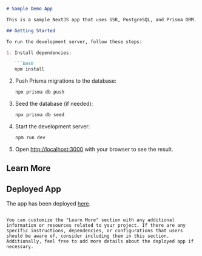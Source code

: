 
```markdown
# Sample Demo App

This is a sample NextJS app that uses SSR, PostgreSQL, and Prisma ORM.

## Getting Started

To run the development server, follow these steps:

1. Install dependencies:

   ```bash
   npm install
   ```

2. Push Prisma migrations to the database:

   ```bash
   npx prisma db push
   ```

3. Seed the database (if needed):

   ```bash
   npx prisma db seed
   ```

4. Start the development server:

   ```bash
   npm run dev
   ```

5. Open [http://localhost:3000](http://localhost:3000) with your browser to see the result.

## Learn More

<!-- Add any additional information or resources for learning here -->

## Deployed App

The app has been deployed [here](https://ns-nddi10u9f-logan2.vercel.app/events/all).

<!-- Add any additional information about the deployed app, if needed -->
```

You can customize the "Learn More" section with any additional information or resources related to your project. If there are any specific instructions, dependencies, or configurations that users should be aware of, consider including them in this section. Additionally, feel free to add more details about the deployed app if necessary.